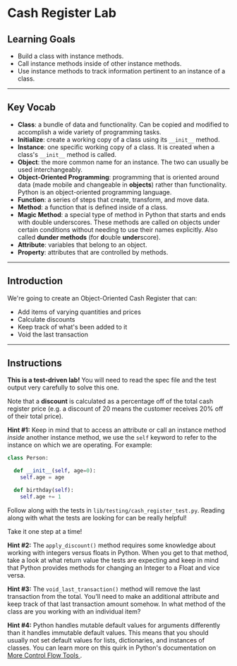 # Cash Register Lab

## Learning Goals

- Build a class with instance methods.
- Call instance methods inside of other instance methods.
- Use instance methods to track information pertinent to an instance of a class.

***

## Key Vocab

- **Class**: a bundle of data and functionality. Can be copied and modified to
accomplish a wide variety of programming tasks.
- **Initialize**: create a working copy of a class using its `__init__`
method.
- **Instance**: one specific working copy of a class. It is created when a
class's `__init__` method is called.
- **Object**: the more common name for an instance. The two can usually be used
interchangeably.
- **Object-Oriented Programming**: programming that is oriented around data
(made mobile and changeable in **objects**) rather than functionality. Python
is an object-oriented programming language.
- **Function**: a series of steps that create, transform, and move data.
- **Method**: a function that is defined inside of a class.
- **Magic Method**: a special type of method in Python that starts and ends
with double underscores. These methods are called on objects under certain
conditions without needing to use their names explicitly. Also called **dunder
methods** (for **d**ouble **under**score).
- **Attribute**: variables that belong to an object.
- **Property**: attributes that are controlled by methods.

***

## Introduction

We're going to create an Object-Oriented Cash Register that can:

- Add items of varying quantities and prices
- Calculate discounts
- Keep track of what's been added to it
- Void the last transaction

***


## Instructions

**This is a test-driven lab!** You will need to read the spec file and the test
output very carefully to solve this one.

Note that a **discount** is calculated as a percentage off of the total cash
register price (e.g. a discount of 20 means the customer receives 20% off of
their total price).

**Hint #1:** Keep in mind that to access an attribute or call an instance method
_inside_ another instance method, we use the `self` keyword to refer to the
instance on which we are operating. For example:

```py
class Person:

  def __init__(self, age=0):
    self.age = age

  def birthday(self):
    self.age += 1
```

Follow along with the tests in `lib/testing/cash_register_test.py`. Reading
along with what the tests are looking for can be really helpful!

Take it one step at a time!

**Hint #2:** The `apply_discount()` method requires some knowledge about working
with integers versus floats in Python. When you get to that method, take a look
at what return value the tests are expecting and keep in mind that Python
provides methods for changing an Integer to a Float and vice versa.

**Hint #3:** The `void_last_transaction()` method will remove the last
transaction from the total. You'll need to make an additional attribute and keep
track of that last transaction amount somehow. In what method of the class are
you working with an individual item?

**Hint #4:** Python handles mutable default values for arguments differently
than it handles immutable default values. This means that you should usually not
set default values for lists, dictionaries, and instances of classes. You can
learn more on this quirk in Python's documentation on [More Control Flow Tools
](https://docs.python.org/3/tutorial/controlflow.html#default-argument-values).